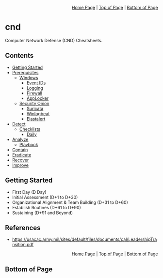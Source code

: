 <p align="right">
  <a href="/README.md">Home Page</a> |
  <a href="/README.md#contents">Top of Page</a> |
  <a href="/README.md#bottom-of-page">Bottom of Page</a>
</p>

# cnd
Computer Network Defense (CND) Cheatsheets. 

## Contents
* [Getting Started](#getting-started)
* [Prerequisites](/00-prerequisites/)
  * [Windows](/00-prerequisites/windows/)
    * [Event IDs](/00-prerequisites/windows/event-id.md) 
    * [Logging](/00-prerequisites/windows/logging.md) 
    * [Firewall](/00-prerequisites/windows/firewall.md)
    * [AppLocker](/00-prerequisites/windows/applocker.md)
  * [Security Onion](/00-prerequisites/security-onion/)
    * [Suricata](/00-prerequisites/security-onion/suricata.md)
    * [Winlogbeat](/00-prerequisites/security-onion/winlogbeat.md)
    * [Elastalert](/00-prerequisites/security-onion/elastalert.md)
* [Detect](/01-detect/)
  * [Checklists](/01-detect/checklists/)
    * [Daily](/01-detect/checklists/daily.md)  
* [Analyze](/02-analyze/)
  * [Playbook](/02-analyze/playbook/) 
* [Contain](/03-contain/)
* [Eradicate](/04-recover/)
* [Recover](/05-recover)
* [Improve](/06-improve/)

## Getting Started
* First Day (D Day)
* Initial Assessment (D+1 to D+30)
* Organizational Alignment & Team Building (D+31 to D+60)
* Establish Routines (D+61 to D+90)
* Sustaining (D+91 and Beyond)

## References
* https://usacac.army.mil/sites/default/files/documents/cal/LeadershipTransition.pdf

<p align="right">
  <a href="/README.md">Home Page</a> |
  <a href="/README.md#contents">Top of Page</a> |
  <a href="/README.md#bottom-of-page">Bottom of Page</a>
</p>

## Bottom of Page
